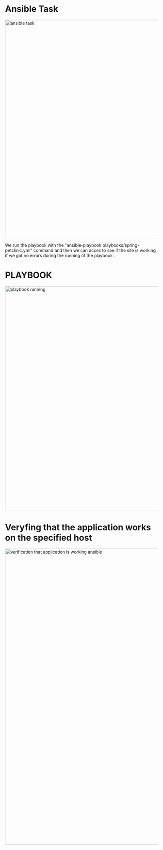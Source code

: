 # Ansible Task
<img width="717" alt="ansible task" src="https://github.com/iancumatei67/ansible/assets/127155074/6c79ff31-2692-41fa-86b4-c5d7532eee15">

We run the playbook with the "ansible-playbook playbooks/spring-petclinic.yml" command and then we can acces to see if the site is working if we got no errors during the running of the playbook .

# PLAYBOOK 
<img width="736" alt="playbook running" src="https://github.com/iancumatei67/ansible/assets/127155074/de52f2d8-3b23-4aae-8884-eb75823bd0ea">

# Veryfing that the application works on the specified host

<img width="972" alt="verification that application is working ansible" src="https://github.com/iancumatei67/ansible/assets/127155074/15337cef-ebc0-4684-9f21-223686c968bf">
